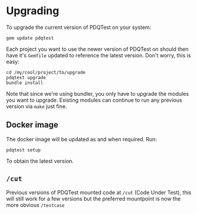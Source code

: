 # Upgrading
To upgrade the current version of PDQTest on your system:

```
gem update pdqtest
```

Each project you want to use the newer version of PDQTest on should then have it's `Gemfile` updated to reference the latest version.  Don't worry, this is easy:

```shell
cd /my/cool/project/to/upgrade
pdqtest upgrade
bundle install
```

Note that since we're using bundler, you only have to upgrade the modules you want to upgrade.  Existing modules can continue to run any previous version via `make` just fine.

## Docker image
The docker image will be updated as and when required.  Run:

```shell
pdqtest setup
```

To obtain the latest version.

## `/cut`
Previous versions of PDQTest mounted code at `/cut` (Code Under Test), this will still work for a few versions but the preferred mountpoint is now the more obvious `/testcase`
